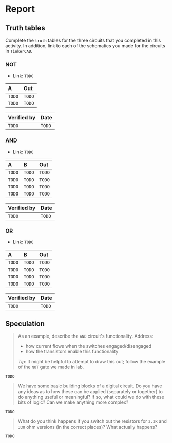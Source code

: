 # Report

## Truth tables

Complete the `truth` tables for the three circuits that you completed in this activity. In addition,
link to each of the schematics you made for the circuits in `TinkerCAD`.

### NOT

* Link: `TODO`

| A | Out |
|:--|:----|
|`TODO`|`TODO`|
|`TODO`|`TODO`|

| Verified by | Date |
|:------------|:-----|
|`TODO`|`TODO`|

### AND

* Link: `TODO`

| A | B | Out |
|:--|:--|:----|
|`TODO`|`TODO`|`TODO`|
|`TODO`|`TODO`|`TODO`|
|`TODO`|`TODO`|`TODO`|
|`TODO`|`TODO`|`TODO`|

| Verified by | Date |
|:------------|:-----|
|`TODO`|`TODO`|

### OR

* Link: `TODO`

| A | B | Out |
|:--|:--|:----|
|`TODO`|`TODO`|`TODO`|
|`TODO`|`TODO`|`TODO`|
|`TODO`|`TODO`|`TODO`|
|`TODO`|`TODO`|`TODO`|

| Verified by | Date |
|:------------|:-----|
|`TODO`|`TODO`|

## Speculation

> As an example, describe the `AND` circuit's functionality. Address:
> * how current flows when the switches engaged/disengaged
> * how the transistors enable this functionality
>
> _Tip:_ It might be helpful to attempt to draw this out; follow the example of the `NOT` gate we made in lab.

`TODO`

> We have some basic building blocks of a digital circuit. Do you have any ideas as to how these can be applied (separately or together)
> to do anything useful or meaningful? If so, what could we do with these bits of logic? Can we make anything more complex?

`TODO`

> What do you think happens if you switch out the resistors for `3.3K` and `330` ohm versions (in the correct places)? What actually
> happens?

`TODO`
